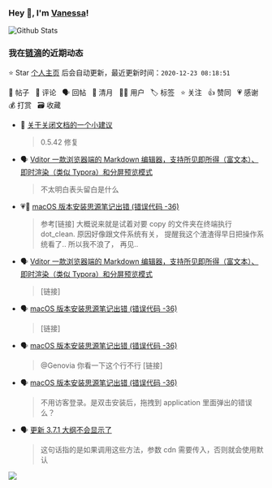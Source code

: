### Hey 👋, I'm [Vanessa](http://vanessa.b3log.org/)!

![Github Stats](https://github-readme-stats.vercel.app/api?username=Vanessa219&show_icons=true)

<!--events start -->

### 我在[链滴](https://ld246.com)的近期动态

⭐️ Star [个人主页](https://github.com/Vanessa219/Vanessa219) 后会自动更新，最近更新时间：`2020-12-23 08:18:51`

📝 帖子 &nbsp; 💬 评论 &nbsp; 🗣 回帖 &nbsp; 🌙 清月 &nbsp; 👨‍💻 用户 &nbsp; 🏷️ 标签 &nbsp; ⭐️ 关注 &nbsp; 👍 赞同 &nbsp; 💗 感谢 &nbsp; 💰 打赏 &nbsp; 🗃 收藏

* 💬 [关于关闭文档的一个小建议](https://ld246.com/article/1608351756539/comment/1608480062170#comments)

  > 0.5.42 修复
* 🗣 [Vditor 一款浏览器端的 Markdown 编辑器，支持所见即所得（富文本）、即时渲染（类似 Typora）和分屏预览模式](https://ld246.com/article/1549638745630/comment/1608189222886#comments)

  > 不太明白表头留白是什么
* 💗💬 [macOS 版本安装思源笔记出错 (错误代码 -36)](https://ld246.com/article/1607852784539/comment/1608100555996#comments)

  > 参考[链接] 大概说来就是试着对要 copy 的文件夹在终端执行 dot_clean. 原因好像跟文件系统有关， 提醒我这个渣渣得早日把操作系统看了.. 所以我不浪了， 再见..
* 🗣 [Vditor 一款浏览器端的 Markdown 编辑器，支持所见即所得（富文本）、即时渲染（类似 Typora）和分屏预览模式](https://ld246.com/article/1549638745630/comment/1608025081928#comments)

  > [链接]
* 🗣 [macOS 版本安装思源笔记出错 (错误代码 -36)](https://ld246.com/article/1607852784539/comment/1607919380028#comments)

  > [链接]
* 🗣 [macOS 版本安装思源笔记出错 (错误代码 -36)](https://ld246.com/article/1607852784539/comment/1607919380028#comments)

  > @Genovia 你看一下这个行不行 [链接]
* 🗣 [macOS 版本安装思源笔记出错 (错误代码 -36)](https://ld246.com/article/1607852784539/comment/1607919380028#comments)

  > 不用访客登录。是双击安装后，拖拽到 application 里面弹出的错误么？
* 🗣 [更新 3.7.1 大纲不会显示了](https://ld246.com/article/1607266549935/comment/1607934704283#comments)

  > 这句话指的是如果调用这些方法，参数 cdn 需要传入，否则就会使用默认


<!--events end -->

<a title="Hits" target="_blank" href="https://github.com/Vanessa219/Vanessa219"><img src="https://hits.b3log.org/Vanessa219/Vanessa219.svg"></a>
